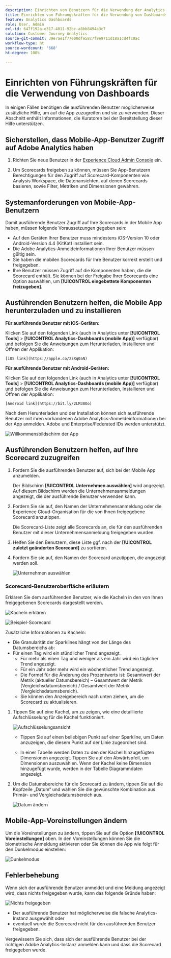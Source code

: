 ```yaml
---
description: Einrichten von Benutzern für die Verwendung der Analytics-Mobile App
title: Einrichten von Führungskräften für die Verwendung von Dashboards
feature: Analytics Dashboards
role: User, Admin
exl-id: 647f192a-e317-4011-92bc-a8bb8494a3c7
solution: Customer Journey Analytics
source-git-commit: 39e7ae1f77e00dfe58c7f9e9711d18a1cd4fc0ac
workflow-type: ht
source-wordcount: '668'
ht-degree: 100%

---
```


# Einrichten von Führungskräften für die Verwendung von Dashboards

In einigen Fällen benötigen die ausführenden Benutzer möglicherweise zusätzliche Hilfe, um auf die App zuzugreifen und sie zu verwenden. Dieser Abschnitt enthält Informationen, die Kuratoren bei der Bereitstellung dieser Hilfe unterstützen.

## Sicherstellen, dass Mobile-App-Benutzer Zugriff auf Adobe Analytics haben

1. Richten Sie neue Benutzer in der [Experience Cloud Admin Console](https://experienceleague.adobe.com/docs/analytics/admin/admin-console/permissions/product-profile.html?lang=de) ein.

1. Um Scorecards freigeben zu können, müssen Sie App-Benutzern Berechtigungen für den Zugriff auf Scorecard-Komponenten wie Analysis Workspace, die Datenansichten, auf denen Scorecards basieren, sowie Filter, Metriken und Dimensionen gewähren.

## Systemanforderungen von Mobile-App-Benutzern

Damit ausführende Benutzer Zugriff auf Ihre Scorecards in der Mobile App haben, müssen folgende Voraussetzungen gegeben sein:

* Auf den Geräten Ihrer Benutzer muss mindestens iOS-Version 10 oder Android-Version 4.4 (KitKat) installiert sein.
* Die Adobe Analytics-Anmeldeinformationen Ihrer Benutzer müssen gültig sein.
* Sie haben die mobilen Scorecards für Ihre Benutzer korrekt erstellt und freigegeben.
* Ihre Benutzer müssen Zugriff auf die Komponenten haben, die die Scorecard enthält. Sie können bei der Freigabe Ihrer Scorecards eine Option auswählen, um **[!UICONTROL eingebettete Komponenten freizugeben]**.

## Ausführenden Benutzern helfen, die Mobile App herunterzuladen und zu installieren

**Für ausführende Benutzer mit iOS-Geräten:**

Klicken Sie auf den folgenden Link (auch in Analytics unter **[!UICONTROL Tools]** > **[!UICONTROL Analytics-Dashboards (mobile App)]** verfügbar) und befolgen Sie die Anweisungen zum Herunterladen, Installieren und Öffnen der Applikation:

`[iOS link](https://apple.co/2zXq0aN)`

**Für ausführende Benutzer mit Android-Geräten:**

Klicken Sie auf den folgenden Link (auch in Analytics unter **[!UICONTROL Tools]** > **[!UICONTROL Analytics-Dashboards (mobile App)]** verfügbar) und befolgen Sie die Anweisungen zum Herunterladen, Installieren und Öffnen der Applikation:

`[Android link](https://bit.ly/2LM38Oo)`

Nach dem Herunterladen und der Installation können sich ausführende Benutzer mit ihren vorhandenen Adobe Analytics-Anmeldeinformationen bei der App anmelden. Adobe und Enterprise/Federated IDs werden unterstützt.

![Willkommensbildschirm der App](assets/welcome.png)

## Ausführenden Benutzern helfen, auf Ihre Scorecard zuzugreifen

1. Fordern Sie die ausführenden Benutzer auf, sich bei der Mobile App anzumelden.

   Der Bildschirm **[!UICONTROL Unternehmen auswählen]** wird angezeigt. Auf diesem Bildschirm werden die Unternehmensanmeldungen angezeigt, die der ausführende Benutzer verwenden kann.

1. Fordern Sie sie auf, den Namen der Unternehmensanmeldung oder die Experience Cloud-Organisation für die von Ihnen freigegebene Scorecard anzutippen.

   Die Scorecard-Liste zeigt alle Scorecards an, die für den ausführenden Benutzer mit dieser Unternehmensanmeldung freigegeben wurden.

1. Helfen Sie den Benutzern, diese Liste ggf. nach der **[!UICONTROL zuletzt geänderten Scorecard]** zu sortieren.

1. Fordern Sie sie auf, den Namen der Scorecard anzutippen, die angezeigt werden soll.

   ![Unternehmen auswählen](assets/accesscard.png)


### Scorecard-Benutzeroberfläche erläutern

Erklären Sie dem ausführenden Benutzer, wie die Kacheln in den von Ihnen freigegebenen Scorecards dargestellt werden.

![Kacheln erklären](assets/newexplain.png)

![Beispiel-Scorecard](assets/intro_scorecard.png)

Zusätzliche Informationen zu Kacheln:

* Die Granularität der Sparklines hängt von der Länge des Datumsbereichs ab:
* Für einen Tag wird ein stündlicher Trend angezeigt.
   * Für mehr als einen Tag und weniger als ein Jahr wird ein täglicher Trend angezeigt.
   * Für ein Jahr oder mehr wird ein wöchentlicher Trend angezeigt.
   * Die Formel für die Änderung des Prozentwerts ist: Gesamtwert der Metrik (aktueller Datumsbereich) – Gesamtwert der Metrik (Vergleichsdatumsbereich) / Gesamtwert der Metrik (Vergleichsdatumsbereich).
   * Sie können den Anzeigebereich nach unten ziehen, um die Scorecard zu aktualisieren.


1. Tippen Sie auf eine Kachel, um zu zeigen, wie eine detaillierte Aufschlüsselung für die Kachel funktioniert.

   ![Aufschlüsselungsansicht](assets/sparkline.png)

   * Tippen Sie auf einen beliebigen Punkt auf einer Sparkline, um Daten anzuzeigen, die diesem Punkt auf der Linie zugeordnet sind.

   * In einer Tabelle werden Daten zu den der Kachel hinzugefügten Dimensionen angezeigt. Tippen Sie auf den Abwärtspfeil, um Dimensionen auszuwählen. Wenn der Kachel keine Dimension hinzugefügt wurde, werden in der Tabelle Diagrammdaten angezeigt.

1. Um die Datumsbereiche für die Scorecard zu ändern, tippen Sie auf die Kopfzeile „Datum“ und wählen Sie die gewünschte Kombination aus Primär- und Vergleichsdatumsbereich aus.

   ![Datum ändern](assets/changedate.png)

## Mobile-App-Voreinstellungen ändern

Um die Voreinstellungen zu ändern, tippen Sie auf die Option **[!UICONTROL Voreinstellungen]** oben. In den Voreinstellungen können Sie die biometrische Anmeldung aktivieren oder Sie können die App wie folgt für den Dunkelmodus einstellen:

![Dunkelmodus](assets/darkmode.png)

## Fehlerbehebung

Wenn sich der ausführende Benutzer anmeldet und eine Meldung angezeigt wird, dass nichts freigegeben wurde, kann das folgende Gründe haben:

![Nichts freigegeben](assets/nothing.png)

* Der ausführende Benutzer hat möglicherweise die falsche Analytics-Instanz ausgewählt oder
* eventuell wurde die Scorecard nicht für den ausführenden Benutzer freigegeben.

Vergewissern Sie sich, dass sich der ausführende Benutzer bei der richtigen Adobe Analytics-Instanz anmelden kann und dass die Scorecard freigegeben wurde.
